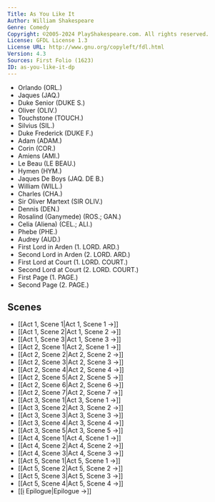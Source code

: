 ```yaml
---
Title: As You Like It
Author: William Shakespeare
Genre: Comedy
Copyright: ©2005-2024 PlayShakespeare.com. All rights reserved.
License: GFDL License 1.3
License URL: http://www.gnu.org/copyleft/fdl.html
Version: 4.3
Sources: First Folio (1623)
ID: as-you-like-it-dp
---
```


- Orlando (ORL.)
- Jaques (JAQ.)
- Duke Senior (DUKE S.)
- Oliver (OLIV.)
- Touchstone (TOUCH.)
- Silvius (SIL.)
- Duke Frederick (DUKE F.)
- Adam (ADAM.)
- Corin (COR.)
- Amiens (AMI.)
- Le Beau (LE BEAU.)
- Hymen (HYM.)
- Jaques De Boys (JAQ. DE B.)
- William (WILL.)
- Charles (CHA.)
- Sir Oliver Martext (SIR OLIV.)
- Dennis (DEN.)
- Rosalind (Ganymede) (ROS.; GAN.)
- Celia (Aliena) (CEL.; ALI.)
- Phebe (PHE.)
- Audrey (AUD.)
- First Lord in Arden (1. LORD. ARD.)
- Second Lord in Arden (2. LORD. ARD.)
- First Lord at Court (1. LORD. COURT.)
- Second Lord at Court (2. LORD. COURT.)
- First Page (1. PAGE.)
- Second Page (2. PAGE.)

## Scenes

- [[Act 1, Scene 1|Act 1, Scene 1 →]]
- [[Act 1, Scene 2|Act 1, Scene 2 →]]
- [[Act 1, Scene 3|Act 1, Scene 3 →]]
- [[Act 2, Scene 1|Act 2, Scene 1 →]]
- [[Act 2, Scene 2|Act 2, Scene 2 →]]
- [[Act 2, Scene 3|Act 2, Scene 3 →]]
- [[Act 2, Scene 4|Act 2, Scene 4 →]]
- [[Act 2, Scene 5|Act 2, Scene 5 →]]
- [[Act 2, Scene 6|Act 2, Scene 6 →]]
- [[Act 2, Scene 7|Act 2, Scene 7 →]]
- [[Act 3, Scene 1|Act 3, Scene 1 →]]
- [[Act 3, Scene 2|Act 3, Scene 2 →]]
- [[Act 3, Scene 3|Act 3, Scene 3 →]]
- [[Act 3, Scene 4|Act 3, Scene 4 →]]
- [[Act 3, Scene 5|Act 3, Scene 5 →]]
- [[Act 4, Scene 1|Act 4, Scene 1 →]]
- [[Act 4, Scene 2|Act 4, Scene 2 →]]
- [[Act 4, Scene 3|Act 4, Scene 3 →]]
- [[Act 5, Scene 1|Act 5, Scene 1 →]]
- [[Act 5, Scene 2|Act 5, Scene 2 →]]
- [[Act 5, Scene 3|Act 5, Scene 3 →]]
- [[Act 5, Scene 4|Act 5, Scene 4 →]]
- [[ị Epilogue|Epilogue →]]
